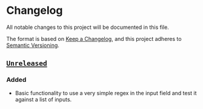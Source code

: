 # Changelog

All notable changes to this project will be documented in this file.

The format is based on [Keep a Changelog](https://keepachangelog.com/en/1.0.0/),
and this project adheres to
[Semantic Versioning](https://semver.org/spec/v2.0.0.html).

## [`Unreleased`]

### Added

- Basic functionality to use a very simple regex in the input field and test it
  against a list of inputs.

[`unreleased`]: https://github.com/daque-dev/regex/tree/develop
